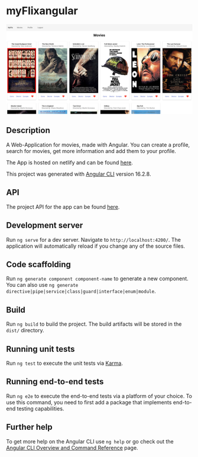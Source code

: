 # myFlixangular

<img width="1247" alt="Screen Shot 2023-08-04 at 11 45 11 AM" src="src/assets/screenshot.png">

## Description

A Web-Application for movies, made with Angular. You can create a profile, search for movies, get more information and add them to your profile.

The App is hosted on netlify and can be found [here](https://myflixone.netlify.app).


This project was generated with [Angular CLI](https://github.com/angular/angular-cli) version 16.2.8.

## API

The project API for the app can be found [here](https://github.com/hantaray/movie_api).

## Development server

Run `ng serve` for a dev server. Navigate to `http://localhost:4200/`. The application will automatically reload if you change any of the source files.

## Code scaffolding

Run `ng generate component component-name` to generate a new component. You can also use `ng generate directive|pipe|service|class|guard|interface|enum|module`.

## Build

Run `ng build` to build the project. The build artifacts will be stored in the `dist/` directory.

## Running unit tests

Run `ng test` to execute the unit tests via [Karma](https://karma-runner.github.io).

## Running end-to-end tests

Run `ng e2e` to execute the end-to-end tests via a platform of your choice. To use this command, you need to first add a package that implements end-to-end testing capabilities.

## Further help

To get more help on the Angular CLI use `ng help` or go check out the [Angular CLI Overview and Command Reference](https://angular.io/cli) page.
